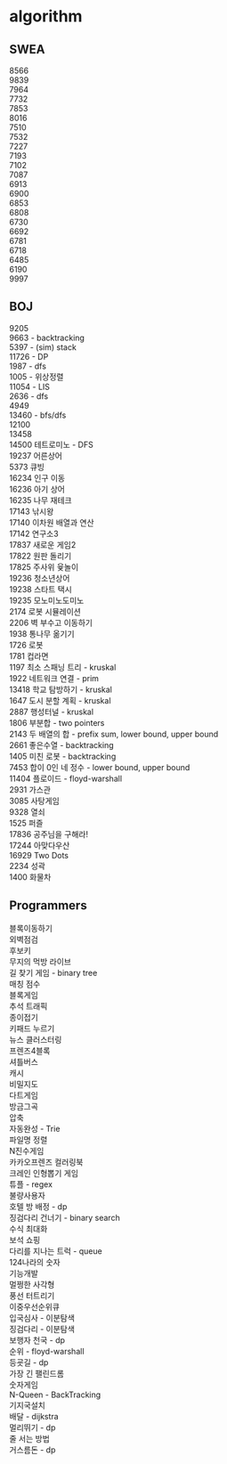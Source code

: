 # algorithm

## SWEA
8566 </br>
9839 </br>
7964 </br>
7732 </br>
7853 </br>
8016 </br>
7510 </br>
7532 </br>
7227 </br>
7193 </br>
7102 </br>
7087 </br>
6913 </br>
6900 </br>
6853 </br>
6808 </br>
6730 </br>
6692 </br>
6781 </br>
6718 </br>
6485 </br>
6190 </br>
9997 </br>

## BOJ
9205 </br>
9663 - backtracking </br>
5397 - (sim) stack </br>
11726 - DP </br>
1987 - dfs </br>
1005 - 위상정렬</br>
11054 - LIS</br>
2636 - dfs </br>
4949 </br>
13460 - bfs/dfs</br>
12100 </br>
13458 </br>
14500 테트로미노 - DFS </br>
19237 어른상어 </br>
5373 큐빙 </br>
16234 인구 이동 </br>
16236 아기 상어 </br>
16235 나무 재테크 </br>
17143 낚시왕 </br>
17140 이차원 배열과 연산 </br>
17142 연구소3 </br>
17837 새로운 게임2 </br>
17822 원판 돌리기 </br>
17825 주사위 윷놀이 </br>
19236 청소년상어 </br>
19238 스타트 택시 </br>
19235 모노미노도미노 </br>
2174 로봇 시뮬레이션 </br>
2206 벽 부수고 이동하기 </br>
1938 통나무 옮기기 </br>
1726 로봇 </br>
1781 컵라면 </br>
1197 최소 스패닝 트리 - kruskal </br>
1922 네트워크 연결 - prim </br>
13418 학교 탐방하기 - kruskal </br>
1647 도시 분할 계획 - kruskal </br>
2887 행성터널 - kruskal </br>
1806 부분합 - two pointers </br>
2143 두 배열의 합 - prefix sum, lower bound, upper bound </br>
2661 좋은수열 - backtracking </br>
1405 미친 로봇 - backtracking </br>
7453 합이 0인 네 정수 - lower bound, upper bound </br>
11404 플로이드 - floyd-warshall </br>
2931 가스관 </br>
3085 사탕게임 </br>
9328 열쇠 </br>
1525 퍼즐 </br>
17836 공주님을 구해라! </br>
17244 아맞다우산</br>
16929 Two Dots </br>
2234 성곽 </br>
1400 화물차 </br>

## Programmers
블록이동하기 </br>
외벽점검 </br>
후보키 </br>
무지의 먹방 라이브 </br>
길 찾기 게임 - binary tree </br>
매칭 점수 </br>
블록게임</br>
추석 트래픽 </br>
종이접기 </br>
키패드 누르기 </br>
뉴스 클러스터링 </br>
프렌즈4블록 </br>
셔틀버스 </br>
캐시 </br>
비밀지도 </br>
다트게임 </br>
방금그곡 </br>
압축 </br>
자동완성 - Trie</br>
파일명 정렬</br>
N진수게임 </br>
카카오프렌즈 컬러링북 </br>
크레인 인형뽑기 게임 </br>
튜플 - regex </br>
불량사용자 </br>
호텔 방 배정 - dp </br>
징검다리 건너기 - binary search </br>
수식 최대화 </br>
보석 쇼핑</br>
다리를 지나는 트럭 - queue </br>
124나라의 숫자 </br>
기능개발 </br>
멀쩡한 사각형 </br>
풍선 터트리기 </br>
이중우선순위큐 </br>
입국심사 - 이분탐색</br>
징검다리 - 이분탐색</br>
보행자 천국 - dp </br>
순위 - floyd-warshall </br>
등굣길 - dp </br>
가장 긴 팰린드롬 </br>
숫자게임 </br>
N-Queen - BackTracking </br>
기지국설치 </br>
배달 - dijkstra</br>
멀리뛰기 - dp </br>
줄 서는 방법 </br>
거스름돈 - dp </br>